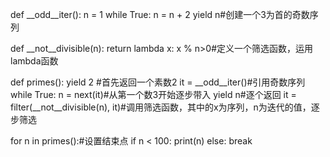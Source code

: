 def __odd__iter():
	n = 1
	while True:
		n = n + 2
		yield n#创建一个3为首的奇数序列
	
def __not__divisible(n):
	return lambda x: x % n>0#定义一个筛选函数，运用lambda函数
	
def primes():
	yield 2 #首先返回一个素数2
	it = __odd__iter()#引用奇数序列
	while True:
		n = next(it)#从第一个数3开始逐步带入
		yield n#逐个返回
		it = filter(__not__divisible(n), it)#调用筛选函数，其中的x为序列，n为迭代的值，逐步筛选
	
for n in primes():#设置结束点
	if n < 100:
		print(n)
	else:
		break